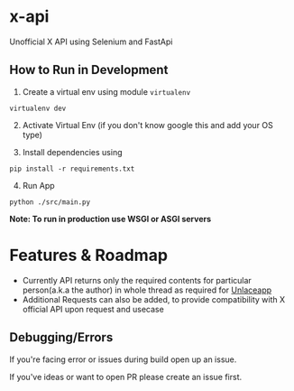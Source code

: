 # x-api
Unofficial X API using Selenium and FastApi

## How to Run in Development 
1. Create a virtual env using module `virtualenv`

``` virtualenv dev ```

2. Activate Virtual Env (if you don't know google this and add your OS type)

3. Install dependencies using 

`pip install -r requirements.txt`

4. Run App

`python ./src/main.py`

**Note: To run in production use WSGI or ASGI servers**

# Features & Roadmap
- Currently API returns only the required contents for particular person(a.k.a the author) in whole thread as required for [Unlaceapp](https://github.com/vednig/unlaceapp)
- Additional Requests can also be added, to provide compatibility with X official API upon request and usecase

## Debugging/Errors
If you're facing error or issues during build open up an issue.

If you've ideas or want to open PR please create an issue first.

